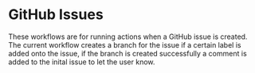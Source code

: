 # GitHub Issues 

These workflows are for running actions when a GitHub issue is created. The current workflow creates a branch for the issue if a certain label is added onto the issue, if the branch is created successfully a comment is added to the inital issue to let the user know. 
